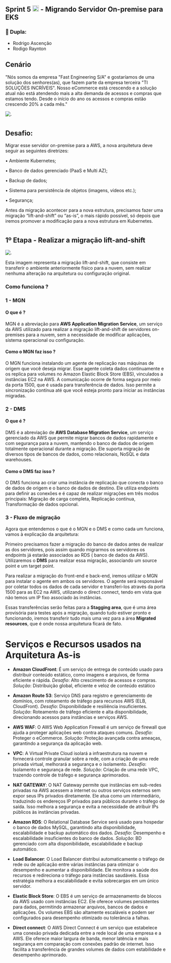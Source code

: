 ## Sprint 5 <img src="https://logospng.org/download/uol/logo-uol-icon-256.png" width="20"/> - Migrando Servidor On-premise para EKS

### 👥 Dupla:

- Rodrigo Ascenção
- Rodigo Raynton

## Cenário 

"Nós somos da empresa "Fast Engineering S/A" e gostaríamos de uma solução dos senhores(as), que fazem parte da empresa terceira "TI SOLUÇÕES INCRÍVEIS". Nosso eCommerce está crescendo e a solução atual não está atendendo mais a alta demanda de acessos e compras que estamos tendo. Desde o início do ano os acessos e compras estão crescendo 20% a cada mês." 

![.](https://github.com/Rodrigolppz/Compass.Uol-Repo/blob/main/Sprint-5/On-premise.jpg)

#

## Desafio:

Migrar esse servidor on-premise para a AWS, a nova arquitetura deve seguir as seguintes diretrizes:

• Ambiente Kubernetes;
  
• Banco de dados gerenciado (PaaS e Multi AZ);

• Backup de dados;

• Sistema para persistência de objetos (imagens, vídeos etc.);

• Segurança;

Antes da migração acontecer para a nova estrutura, precisamos fazer uma
migração “lift-and-shift” ou “as-is”, o mais rápido possível, só depois que iremos
promover a modificação para a nova estrutura em Kubernetes.

#

## 1º Etapa - Realizar a migração lift-and-shift

![.](https://github.com/Rodrigolppz/Compass.Uol-Repo/blob/main/Sprint-5/Migra%C3%A7%C3%A3o.jpg)

Esta imagem representa a migração lift-and-shift, que consiste em transferir o ambiente anteriormente físico para a nuvem, sem realizar nenhuma alteração na arquitetura ou configuração original.

### Como funciona ? 

### 1 - MGN

#### O que é ?

MGN é a abreviação para <b>AWS Application Migration Service</b>, um serviço da AWS utilizado para realizar a migração lift-and-shift de servidores on-premises para a nuvem, sem a necessidade de modificar aplicações, sistema operacional ou configuração.

#### Como o MGN faz isso ? 

O MGN funciona instalando um agente de replicação nas máquinas de origem que você deseja migrar. Esse agente coleta dados continuamente e os replica para volumes no Amazon Elastic Block Store (EBS), vinculados a instâncias EC2 na AWS. A comunicação ocorre de forma segura por meio da porta 1500, que é usada para transferência de dados. Isso permite a sincronização contínua até que você esteja pronto para iniciar as instâncias migradas.


### 2 - DMS 

#### O que é ? 

DMS é a abreviação de <b>AWS Database Migration Service</b>, um serviço gerenciado da AWS que permite migrar bancos de dados rapidamente e com segurança para a nuvem, mantendo o banco de dados de origem totalmente operacional durante a migração. Ele suporta migração de diversos tipos de bancos de dados, como relacionais, NoSQL e data warehouses.

#### Como o DMS faz isso ? 

O DMS funciona ao criar uma instância de replicação que conecta o banco de dados de origem e o banco de dados de destino. Ele utiliza endpoints para definir as conexões e é capaz de realizar migrações em três modos principais: Migração de carga completa,  Replicação contínua, Transformação de dados opcional.

### 3 - Fluxo de migração

Agora que entendemos o que é o MGN e o DMS e como cada um funciona, vamos à explicação da arquitetura: 

Primeiro precisamos fazer a migração do banco de dados antes de realizar as dos servidores, pois assim quando migrarmos os servidores os endpoints já estarão associados ao RDS ( banco de dados da AWS).
Utilizaremos o <b>DMS</b> para realizar essa migração, associando um source point e um target point. 

Para realizar a migração do front-end e back-end, iremos utilizar o MGN para instalar o agente em ambos os servidores. O agente será responsável por coletar todos os dados de cada servidor e transferi-los através da porta 1500 para as EC2 na AWS, utilizando o direct connect, tendo em vista que não temos um IP fixo associado às instâncias. 

Essas transferências serão feitas para a <b>Stagging area</b>, que é uma área provisória para testes após a migração, quando tudo estiver pronto e funcionando, iremos  transferir tudo mais uma vez para a área <b>Migrated resources</b>, que é onde nossa arquitetura ficará de fato.

#

# Serviços e Recursos usados na Arquitetura As-is

- <b>Amazon CloudFront</b>: 
  É um serviço de entrega de conteúdo usado para distribuir conteúdo estático, como imagens e arquivos, de forma eficiente e rápida.
    *Desafio*: Alto crescimento de acessos e compras. 
    *Solução*: Distribuição global, eficiente e veloz de conteúdo estático
  
- <b>Amazon Route 53</b>:
  Serviço DNS para registro e gerenciamento de domínios, com roteamento de tráfego para recursos AWS (ELB, CloudFront).
    *Desafio*: Disponibilidade e resiliência insuficientes. 
    *Solução*: Roteamento de tráfego eficiente e alta disponibilidade, direcionando acessos para instâncias e serviços AWS.

 - <b>AWS WAF</b>:
  O AWS Web Application Firewall é um serviço de firewall que ajuda a proteger aplicações web contra ataques comuns.
    *Desafio*: Proteger o eCommerce.
    *Solução*: Proteção avançada contra ameaças, garantindo a segurança da aplicação web.

- <b>VPC</b>:
  A Virtual Private Cloud isolará a infraestrutura na nuvem e fornecerá controle granular sobre a rede, com a criação de uma rede privada virtual, melhorará a segurança e o isolamento.
    *Desafio*: Isolamento e segurança de rede.
    *Solução*: Criação de uma rede VPC, trazendo controle de tráfego e segurança aprimorados.

- <b>NAT GATEWAY</b>:
  O NAT Gateway permite que instâncias em sub-redes privadas na AWS acessem a internet ou outros serviços externos sem expor seus IPs privados diretamente. Ele atua como um intermediário, traduzindo os endereços IP privados para públicos durante o tráfego de saída. Isso melhora a segurança e evita a necessidade de atribuir IPs públicos às instâncias privadas.

- <b>Amazon RDS</b>:
  O Relational Database Service será usado para hospedar o banco de dados MySQL, garantindo alta disponibilidade, escalabilidade e backup automático dos dados.
    *Desafio*: Desempenho e escalabilidade insuficientes do banco de dados. 
    *Solução*: BD gerenciado com alta disponibilidade, escalabilidade e backup automático.

- <b>Load Balancer</b>:
 O Load Balancer distribui automaticamente o tráfego de rede ou de aplicação entre várias instâncias para otimizar o desempenho e aumentar a disponibilidade. Ele monitora a saúde dos recursos e redireciona o tráfego para instâncias saudáveis. Essa estratégia melhora a escalabilidade e evita sobrecargas em um único servidor.

- <b>Elastic Block Store</b>:
O EBS é um serviço de armazenamento de blocos da AWS usado com instâncias EC2. Ele oferece volumes persistentes para dados, permitindo armazenar arquivos, bancos de dados e aplicações. Os volumes EBS são altamente escaláveis e podem ser configurados para desempenho otimizado ou tolerância a falhas.

- <b>Direct connect</b>:  O AWS Direct Connect é um serviço que estabelece uma conexão privada dedicada entre a rede local de uma empresa e a AWS. Ele oferece maior largura de banda, menor latência e mais segurança em comparação com conexões padrão de internet. Isso facilita a transferência de grandes volumes de dados com estabilidade e desempenho aprimorado.



 
